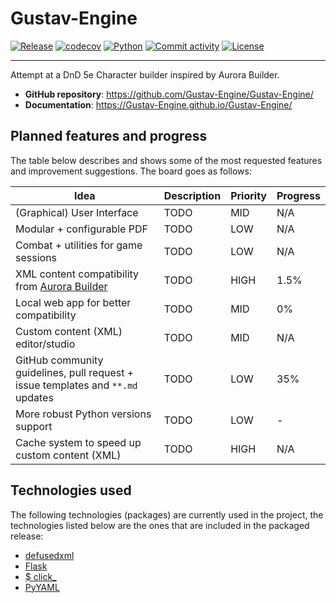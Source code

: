 <!--
   Copyright [2024] [GustavoSchip]

   Licensed under the Apache License, Version 2.0 (the "License");
   you may not use this file except in compliance with the License.
   You may obtain a copy of the License at

       http://www.apache.org/licenses/LICENSE-2.0

   Unless required by applicable law or agreed to in writing, software
   distributed under the License is distributed on an "AS IS" BASIS,
   WITHOUT WARRANTIES OR CONDITIONS OF ANY KIND, either express or implied.
   See the License for the specific language governing permissions and
   limitations under the License.
-->

# Gustav-Engine

[![Release](https://img.shields.io/github/v/release/Gustav-Engine/Gustav-Engine)](https://img.shields.io/github/v/release/Gustav-Engine/Gustav-Engine)
[![codecov](https://codecov.io/gh/Gustav-Engine/Gustav-Engine/branch/main/graph/badge.svg?token=ZMQTFLR4RH)](https://codecov.io/gh/Gustav-Engine/Gustav-Engine)
[![Python](https://img.shields.io/badge/Python-v3.11-blue)](https://www.python.org/downloads/release/python-311/)
[![Commit activity](https://img.shields.io/github/commit-activity/m/Gustav-Engine/Gustav-Engine)](https://img.shields.io/github/commit-activity/m/Gustav-Engine/Gustav-Engine)
[![License](https://img.shields.io/github/license/Gustav-Engine/Gustav-Engine)](https://img.shields.io/github/license/Gustav-Engine/Gustav-Engine)

---

Attempt at a DnD 5e Character builder inspired by Aurora Builder.

- **GitHub repository**: <https://github.com/Gustav-Engine/Gustav-Engine/>
- **Documentation**: <https://Gustav-Engine.github.io/Gustav-Engine/>

## Planned features and progress

The table below describes and shows some of the most requested features and improvement suggestions. The board goes as
follows:

| Idea                                                                                      | Description | Priority | Progress |
| ----------------------------------------------------------------------------------------- | ----------- | -------- | -------- |
| (Graphical) User Interface                                                                | TODO        | MID      | N/A      |
| Modular + configurable PDF                                                                | TODO        | LOW      | N/A      |
| Combat + utilities for game sessions                                                      | TODO        | LOW      | N/A      |
| XML content compatibility from [Aurora Builder](https://aurorabuilder.com/documentation/) | TODO        | HIGH     | 1.5%     |
| Local web app for better compatibility                                                    | TODO        | MID      | 0%       |
| Custom content (XML) editor/studio                                                        | TODO        | MID      | N/A      |
| GitHub community guidelines, pull request + issue templates and `**.md` updates           | TODO        | LOW      | 35%      |
| More robust Python versions support                                                       | TODO        | LOW      | -        |
| Cache system to speed up custom content (XML)                                             | TODO        | HIGH     | N/A      |

## Technologies used

The following technologies (packages) are currently used in the project, the technologies listed below are the ones that
are included in the packaged release:

- [defusedxml](https://github.com/tiran/defusedxml)
- [Flask](https://github.com/pallets/flask)
- [$ click\_](https://github.com/pallets/click)
- [PyYAML](https://github.com/yaml/pyyaml)
